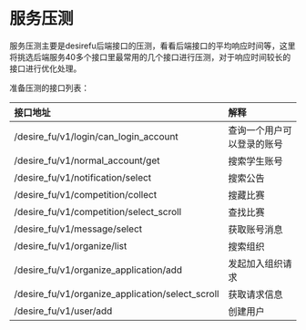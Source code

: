 # 服务压测

服务压测主要是desirefu后端接口的压测，看看后端接口的平均响应时间等，这里将挑选后端服务40多个接口里最常用的几个接口进行压测，对于响应时间较长的接口进行优化处理。

准备压测的接口列表：

| 接口地址 | 解释 |
| :--- | :--- |
| /desire\_fu/v1/login/can\_login\_account | 查询一个用户可以登录的账号 |
| /desire\_fu/v1/normal\_account/get | 搜索学生账号 |
| /desire\_fu/v1/notification/select | 搜索公告 |
| /desire\_fu/v1/competition/collect | 搜藏比赛 |
| /desire\_fu/v1/competition/select\_scroll | 查找比赛 |
| /desire\_fu/v1/message/select | 获取账号消息 |
| /desire\_fu/v1/organize/list | 搜索组织 |
| /desire\_fu/v1/organize\_application/add | 发起加入组织请求 |
| /desire\_fu/v1/organize\_application/select\_scroll | 获取请求信息 |
| /desire\_fu/v1/user/add | 创建用户 |



